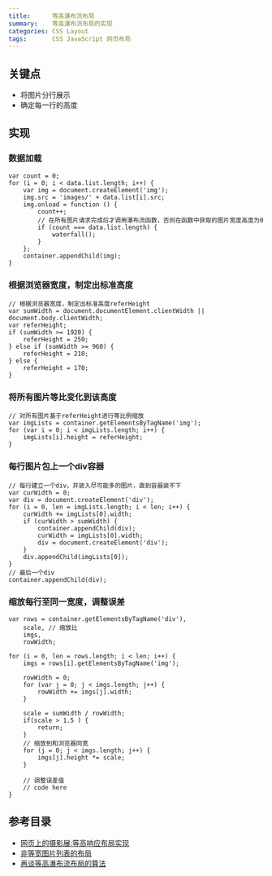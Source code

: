 ```yaml
---
title:      等高瀑布流布局
summary:    等高瀑布流布局的实现
categories: CSS Layout
tags:       CSS JavaScript 网页布局
---
```


##  关键点

- 将图片分行展示
- 确定每一行的高度

## 实现

### 数据加载

```
var count = 0;
for (i = 0; i < data.list.length; i++) {
    var img = document.createElement('img');
    img.src = 'images/' + data.list[i].src;
    img.onload = function () {
        count++;
        // 在所有图片请求完成后才调用瀑布流函数，否则在函数中获取的图片宽度高度为0
        if (count === data.list.length) {
            waterfall();
        }
    };
    container.appendChild(img);
}
```

### 根据浏览器宽度，制定出标准高度

```
// 根据浏览器宽度，制定出标准高度referHeight
var sumWidth = document.documentElement.clientWidth || document.body.clientWidth;
var referHeight;
if (sumWidth >= 1920) {
    referHeight = 250;
} else if (sumWidth >= 960) {
    referHeight = 210;
} else {
    referHeight = 170;
}
```

### 将所有图片等比变化到该高度

```
// 对所有图片基于referHeight进行等比例缩放
var imgLists = container.getElementsByTagName('img');
for (var i = 0; i < imgLists.length; i++) {
    imgLists[i].height = referHeight;
}
```

### 每行图片包上一个div容器

```
// 每行建立一个div，并装入尽可能多的图片，直到容器装不下
var curWidth = 0;
var div = document.createElement('div');
for (i = 0, len = imgLists.length; i < len; i++) {
    curWidth += imgLists[0].width;
    if (curWidth > sumWidth) {
        container.appendChild(div);
        curWidth = imgLists[0].width;
        div = document.createElement('div');
    }
    div.appendChild(imgLists[0]);
}
// 最后一个div
container.appendChild(div);
```

### 缩放每行至同一宽度，调整误差

```
var rows = container.getElementsByTagName('div'),
    scale, // 缩放比
    imgs,
    rowWidth;

for (i = 0, len = rows.length; i < len; i++) {
    imgs = rows[i].getElementsByTagName('img');

    rowWidth = 0;
    for (var j = 0; j < imgs.length; j++) {
        rowWidth += imgs[j].width;
    }

    scale = sumWidth / rowWidth;
    if(scale > 1.5 ) {
        return;
    }
    // 缩放到和浏览器同宽
    for (j = 0; j < imgs.length; j++) {
        imgs[j].height *= scale;
    }

    // 调整误差值
    // code here
}
```

## 参考目录

- [网页上的摄影展:等高响应布局实现](http://isux.tencent.com/high-equal-response-layout-html.html)
- [非等宽图片列表的布局](http://stylechen.com/not-fixed-width-imglist-layout.html)
- [再谈等高瀑布流布局的算法](http://stylechen.com/fixed-height-waterfall.html)